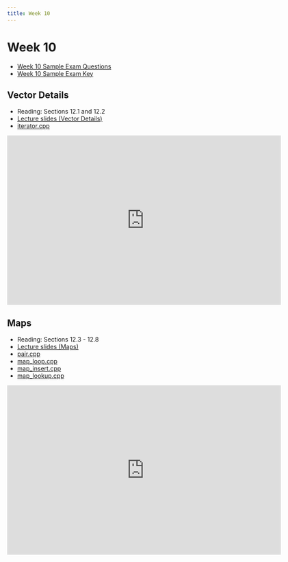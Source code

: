 ```yaml
---
title: Week 10
---
```


# Week 10
* [Week 10 Sample Exam Questions](SampleExams/Week10_Sample_Questions.pdf)
* [Week 10 Sample Exam Key](SampleExams/Week10_Sample_Key.pdf) 


## Vector Details
* Reading: Sections 12.1 and 12.2
* [Lecture slides (Vector Details)](https://docs.google.com/presentation/d/1SFyNC08rkyYQalLXgsvhiv3eQCFX-LJjWpMG-XHKpdg/edit?usp=sharing)
* [iterator.cpp](week10/iterator.cpp)

<div align="center">
<iframe id="kaltura_player" src="https://cdnapisec.kaltura.com/p/811482/sp/81148200/embedIframeJs/uiconf_id/27551951/partner_id/811482?iframeembed=true&playerId=kaltura_player&entry_id=1_sub8argx&flashvars[streamerType]=auto&amp;flashvars[localizationCode]=en&amp;flashvars[sideBarContainer.plugin]=true&amp;flashvars[sideBarContainer.position]=left&amp;flashvars[sideBarContainer.clickToClose]=true&amp;flashvars[chapters.plugin]=true&amp;flashvars[chapters.layout]=vertical&amp;flashvars[chapters.thumbnailRotator]=false&amp;flashvars[streamSelector.plugin]=true&amp;flashvars[EmbedPlayer.SpinnerTarget]=videoHolder&amp;flashvars[dualScreen.plugin]=true&amp;flashvars[hotspots.plugin]=1&amp;flashvars[Kaltura.addCrossoriginToIframe]=true&amp;&wid=1_el4efteq" width="640" height="396" allowfullscreen webkitallowfullscreen mozAllowFullScreen allow="autoplay *; fullscreen *; encrypted-media *" sandbox="allow-downloads allow-forms allow-same-origin allow-scripts allow-top-navigation allow-pointer-lock allow-popups allow-modals allow-orientation-lock allow-popups-to-escape-sandbox allow-presentation allow-top-navigation-by-user-activation" frameborder="0" title="CSE 232 - Vector Details"></iframe>
</div>

## Maps
* Reading: Sections 12.3 - 12.8
* [Lecture slides (Maps)](https://docs.google.com/presentation/d/1a-2cYXl0kjCLFDRcj46tc32BbHiVBd9bD_aXyOo6Xl4/edit?usp=sharing)
* [pair.cpp](week10/pair.cpp)
* [map_loop.cpp](week10/map_loop.cpp)
* [map_insert.cpp](week10/map_insert.cpp)
* [map_lookup.cpp](week10/map_lookup.cpp)

<div align="center">
<iframe id="kaltura_player" src="https://cdnapisec.kaltura.com/p/811482/sp/81148200/embedIframeJs/uiconf_id/27551951/partner_id/811482?iframeembed=true&playerId=kaltura_player&entry_id=1_qryatotr&flashvars[streamerType]=auto&amp;flashvars[localizationCode]=en&amp;flashvars[sideBarContainer.plugin]=true&amp;flashvars[sideBarContainer.position]=left&amp;flashvars[sideBarContainer.clickToClose]=true&amp;flashvars[chapters.plugin]=true&amp;flashvars[chapters.layout]=vertical&amp;flashvars[chapters.thumbnailRotator]=false&amp;flashvars[streamSelector.plugin]=true&amp;flashvars[EmbedPlayer.SpinnerTarget]=videoHolder&amp;flashvars[dualScreen.plugin]=true&amp;flashvars[hotspots.plugin]=1&amp;flashvars[Kaltura.addCrossoriginToIframe]=true&amp;&wid=1_lizeyma5" width="640" height="396" allowfullscreen webkitallowfullscreen mozAllowFullScreen allow="autoplay *; fullscreen *; encrypted-media *" sandbox="allow-downloads allow-forms allow-same-origin allow-scripts allow-top-navigation allow-pointer-lock allow-popups allow-modals allow-orientation-lock allow-popups-to-escape-sandbox allow-presentation allow-top-navigation-by-user-activation" frameborder="0" title="CSE 232 - Maps"></iframe>
</div>



